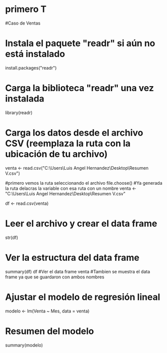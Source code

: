 # primero T

#Caso de Ventas
# Instala el paquete "readr" si aún no está instalado
install.packages("readr")

# Carga la biblioteca "readr" una vez instalada
library(readr)
# Carga los datos desde el archivo CSV (reemplaza la ruta con la ubicación de tu archivo)

venta <- read.csv("C:\\Users\\Luis Angel Hernandez\\Desktop\\Resumen V.csv")

#primero vemos la ruta seleccionando el archivo
file.choose()
#Ya generada la ruta delacras la variable con esa ruta con un nombre
venta <- "C:\\Users\\Luis Angel Hernandez\\Desktop\\Resumen V.csv"

df <- read.csv(venta)
# Leer el archivo y crear el data frame
str(df)
# Ver la estructura del data frame
summary(df)
df
#Ver el data frame
venta
#Tambien se muestra el data frame ya que se guardaron con ambos nombres

# Ajustar el modelo de regresión lineal
modelo <- lm(Venta ~ Mes, data = venta)

# Resumen del modelo
summary(modelo)

